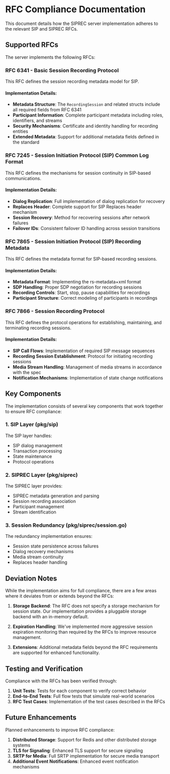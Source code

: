 # RFC Compliance Documentation

This document details how the SIPREC server implementation adheres to the relevant SIP and SIPREC RFCs.

## Supported RFCs

The server implements the following RFCs:

### RFC 6341 - Basic Session Recording Protocol

This RFC defines the session recording metadata model for SIP.

#### Implementation Details:

- **Metadata Structure**: The `RecordingSession` and related structs include all required fields from RFC 6341
- **Participant Information**: Complete participant metadata including roles, identifiers, and streams
- **Security Mechanisms**: Certificate and identity handling for recording entities
- **Extended Metadata**: Support for additional metadata fields defined in the standard

### RFC 7245 - Session Initiation Protocol (SIP) Common Log Format

This RFC defines the mechanisms for session continuity in SIP-based communications.

#### Implementation Details:

- **Dialog Replication**: Full implementation of dialog replication for recovery
- **Replaces Header**: Complete support for SIP Replaces header mechanism
- **Session Recovery**: Method for recovering sessions after network failures
- **Failover IDs**: Consistent failover ID handling across session transitions

### RFC 7865 - Session Initiation Protocol (SIP) Recording Metadata

This RFC defines the metadata format for SIP-based recording sessions.

#### Implementation Details:

- **Metadata Format**: Implementing the rs-metadata+xml format
- **SDP Handling**: Proper SDP negotiation for recording sessions
- **Recording Controls**: Start, stop, pause capabilities for recordings
- **Participant Structure**: Correct modeling of participants in recordings

### RFC 7866 - Session Recording Protocol

This RFC defines the protocol operations for establishing, maintaining, and terminating recording sessions.

#### Implementation Details:

- **SIP Call Flows**: Implementation of required SIP message sequences
- **Recording Session Establishment**: Protocol for initiating recording sessions
- **Media Stream Handling**: Management of media streams in accordance with the spec
- **Notification Mechanisms**: Implementation of state change notifications

## Key Components

The implementation consists of several key components that work together to ensure RFC compliance:

### 1. SIP Layer (pkg/sip)

The SIP layer handles:
- SIP dialog management
- Transaction processing
- State maintenance
- Protocol operations

### 2. SIPREC Layer (pkg/siprec)

The SIPREC layer provides:
- SIPREC metadata generation and parsing
- Session recording association
- Participant management
- Stream identification

### 3. Session Redundancy (pkg/siprec/session.go)

The redundancy implementation ensures:
- Session state persistence across failures
- Dialog recovery mechanisms
- Media stream continuity
- Replaces header handling

## Deviation Notes

While the implementation aims for full compliance, there are a few areas where it deviates from or extends beyond the RFCs:

1. **Storage Backend**: The RFC does not specify a storage mechanism for session state. Our implementation provides a pluggable storage backend with an in-memory default.

2. **Expiration Handling**: We've implemented more aggressive session expiration monitoring than required by the RFCs to improve resource management.

3. **Extensions**: Additional metadata fields beyond the RFC requirements are supported for enhanced functionality.

## Testing and Verification

Compliance with the RFCs has been verified through:

1. **Unit Tests**: Tests for each component to verify correct behavior
2. **End-to-End Tests**: Full flow tests that simulate real-world scenarios
3. **RFC Test Cases**: Implementation of the test cases described in the RFCs

## Future Enhancements

Planned enhancements to improve RFC compliance:

1. **Distributed Storage**: Support for Redis and other distributed storage systems
2. **TLS for Signaling**: Enhanced TLS support for secure signaling
3. **SRTP for Media**: Full SRTP implementation for secure media transport
4. **Additional Event Notifications**: Enhanced event notification mechanisms